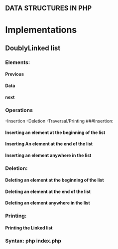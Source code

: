 DATA STRUCTURES IN PHP
---

# Implementations

## DoublyLinked list
### Elements:
#### Previous
#### Data
#### next
### Operations
-Insertion
-Deletion
-Traversal/Printing
###Insertion:
#### Inserting an element at the beginning of the list
#### Inserting An element at the end of the list
#### Inserting an element anywhere in the list

### Deletion:
#### Deleting an element at the beginning of the list
#### Deleting an element at the end of the list
#### Deleting an element anywhere in the list

### Printing:
#### Printing the Linked list

### Syntax: php index.php